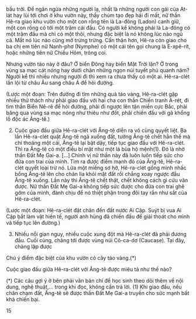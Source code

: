 bầu trời. Để ngăn ngừa những người lạ, nhất là những người con gái của At-lát hay lùi tới chơi ở khu vườn này, thầy chúm tạo đẹp hái đi mất, nữ thần Hê-ra giao khu vườn cho một con rồng tên là La-đông (Ladon) canh giữ, một con rồng có tới một trăm cái đầu. Có người kể không phải là La-đông có một trăm đầu mà chỉ có một thôi, nhưng đặc biệt là nó không lúc nào ngủ cả. Mắt nó lúc nào cũng mở trừng trừng. Cẩn thận hơn, Hê-ra còn giao cho ba chị em tiên nữ Nanh-phơ (Nymphe) có một cái tên gọi chung là E-xpê-rít, hoặc những tiên nữ Chiều Hôm, trông coi.

Nhưng vườn táo này ở đâu? Ở biển Đông hay biển Mặt Trời lặn? Ở trong vùng sa mạc cát nóng hay dưới chân những ngọn núi tuyết phủ quanh năm? Người kể thì nhiều nhưng người đi thì xem ra chưa thấy có một ai. Hê-ra-clét lần lội từ châu Âu sang châu Á để hỏi đường.

(Lược một đoạn: Trên đường đi tìm những quả táo vàng, Hê-ra-clét gặp nhiều thử thách như phải giao đấu với hai cha con thần Chiến tranh A-rét, đi tìm thần Biển Nê-rê để hỏi đường, phải đi ngược lên tận miền cực Bắc, phải băng qua vùng sa mạc nóng như thiêu như đốt, phải chiến đấu với gã khổng lồ độc ác Ăng-tê.)

2. Cuộc giao đấu giữa Hê-ra-clét với Ăng-tê diễn ra vô cùng quyết liệt. Ba lần Hê-ra-clét quật Ăng-tê ngã xuống đất, tưởng Ăng-tê chết hẳn thế mà chỉ thoáng một cái, Ăng-tê lại bật dậy, tiếp tục giao đấu với Hê-ra-clét. Thì ra Ăng-tê có một điều bí mật như một lá bùa hộ mệnh(1). Đó là nhờ thần Đất Mẹ Gai-a. [...] Chính vị nữ thần này đã luôn luôn tiếp sức cho đứa con trai của mình. Tìm ra được điểm mạnh đó của Ăng-tê, Hê-ra-clét quyết loại trừ nó. Lừa một miếng sơ hở, Hê-ra-clét gồng mình nhấc bổng Ăng-tê lên cho chân lia khỏi mặt đất rồi chẳng xoay ngược đầu Ăng-tê xuống. Lần này thì Ăng-tê chết thật, chết không cách gì cứu vãn được. Nữ thần Đất Mẹ Gai-a không tiếp sức được cho đứa con trai ghê gớm của mình, đành chịu để nó thiệt phận trong đôi tay rắn như sắt của Hê-ra-clét.

(Lược một đoạn: Hê-ra-clét đặt chân đến đất nước Ai Cập. Suýt bị vua Ai Cập bắt làm vật hiến tế, người anh hùng đã chiến đấu để giải thoát cho mình và tiếp tục lên đường.)

3. Nhiều nỗi gian nguy, nhiều cuộc xung đột mà Hê-ra-clét đã phải đương đầu. Cuối cùng, chàng tới được vùng núi Cô-ca-dơ (Caucase). Tại đây, chàng lập được

Chú ý điểm đặc biệt của khu vườn có cây táo vàng.(*)

Cuộc giao đấu giữa Hê-ra-clét với Ăng-tê được miêu tả như thế nào?

(*) Các câu gợi ý ở bên phải văn bản chỉ để học sinh theo dõi thêm về nội dung, nghệ thuật,... trong khi đọc, không cần trả lời.
(1) Khi giao đấu, nếu chân chạm đất, Ăng-tê sẽ được thần Đất Mẹ Gai-a truyền cho sức mạnh bất khả chiến bại.

15